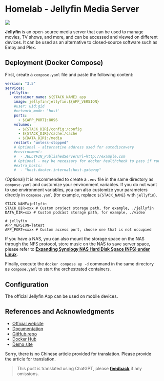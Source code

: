 # Homelab - Jellyfin Media Server

![](https://f004.backblazeb2.com/file/wiki-media/img/20230531213856.png)

**Jellyfin** is an open-source media server that can be used to manage movies, TV shows, and more, and can be accessed and viewed on different devices. It can be used as an alternative to closed-source software such as Emby and Plex.

## Deployment (Docker Compose)

First, create a `compose.yaml` file and paste the following content:

```yaml title="compose.yaml"
version: "3.5"
services:
  jellyfin:
    container_name: ${STACK_NAME}_app
    image: jellyfin/jellyfin:${APP_VERSION}
    #user: uid:gid
    #network_mode: 'host'
    ports:
      - ${APP_PORT}:8096
    volumes:
      - ${STACK_DIR}/config:/config
      - ${STACK_DIR}/cache:/cache
      - ${DATA_DIR}:/media
    restart: "unless-stopped"
    # Optional - alternative address used for autodiscovery
    #environment:
    #  - JELLYFIN_PublishedServerUrl=http://example.com
    # Optional - may be necessary for docker healthcheck to pass if running in host network mode
    #extra_hosts:
    #  - "host.docker.internal:host-gateway"
```

(Optional) It is recommended to create a `.env` file in the same directory as `compose.yaml` and customize your environment variables. If you do not want to use environment variables, you can also customize your parameters directly in `compose.yaml` (for example, replace `${STACK_NAME}` with `jellyfin`).

```dotenv title=".env"
STACK_NAME=jellyfin
STACK_DIR=xxx # Custom project storage path, for example, ./jellyfin
DATA_DIR=xxx # Custom podcast storage path, for example, ./video

# jellyfin
APP_VERSION=latest
APP_PORT=xxxx # Custom access port, choose one that is not occupied
```

If you have a NAS, you can also mount the storage space on the NAS through the NFS protocol, store music on the NAS to save server space, please refer to [**Expanding Synology NAS Hard Disk Space (NFS) under Linux**](https://wiki-power.com/en/Linux%E4%B8%8B%E6%8C%82%E8%BD%BD%E7%BE%A4%E6%99%96NAS%E7%A1%AC%E7%9B%98%E6%8B%93%E5%B1%95%E7%A9%BA%E9%97%B4%EF%BC%88NFS%EF%BC%89/).

Finally, execute the `docker compose up -d` command in the same directory as `compose.yaml` to start the orchestrated containers.

## Configuration

The official Jellyfin App can be used on mobile devices.

## References and Acknowledgments

- [Official website](https://jellyfin.org/)
- [Documentation](https://jellyfin.org/docs/general/installation/container#using-docker-compose)
- [GitHub repo](https://github.com/jellyfin/jellyfin)
- [Docker Hub](https://hub.docker.com/r/jellyfin/jellyfin)
- [Demo site](https://demo.jellyfin.org/stable)

Sorry, there is no Chinese article provided for translation. Please provide the article for translation.

> This post is translated using ChatGPT, please [**feedback**](https://github.com/linyuxuanlin/Wiki_MkDocs/issues/new) if any omissions.